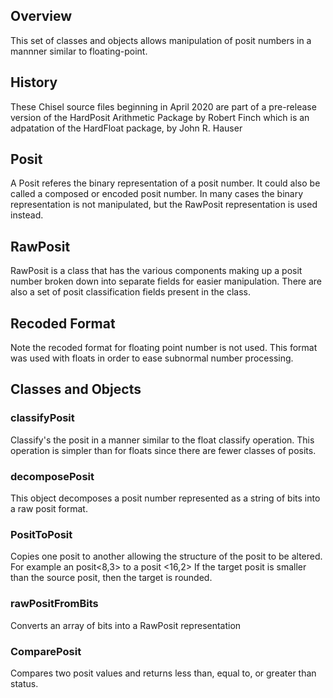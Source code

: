 ## Overview
This set of classes and objects allows manipulation of posit numbers in a mannner similar to floating-point.

## History

These Chisel source files beginning in April 2020 are part of a pre-release version of the HardPosit Arithmetic Package
by Robert Finch which is an adpatation of the HardFloat package, by John R. Hauser

## Posit
A Posit referes the binary representation of a posit number. It could also be called a composed or encoded posit number.
In many cases the binary representation is not manipulated, but the RawPosit representation is used instead.

## RawPosit
RawPosit is a class that has the various components making up a posit number broken down into separate fields for
easier manipulation. There are also a set of posit classification fields present in the class.

## Recoded Format
Note the recoded format for floating point number is not used. This format was used with floats in order to ease
subnormal number processing.

## Classes and Objects

### classifyPosit
Classify's the posit in a manner similar to the float classify operation. This operation is simpler than for floats
since there are fewer classes of posits.

### decomposePosit
This object decomposes a posit number represented as a string of bits into a raw posit format.

### PositToPosit
Copies one posit to another allowing the structure of the posit to be altered. For example an posit<8,3> to a posit <16,2>
If the target posit is smaller than the source posit, then the target is rounded.

### rawPositFromBits
Converts an array of bits into a RawPosit representation

### ComparePosit
Compares two posit values and returns less than, equal to, or greater than status.
